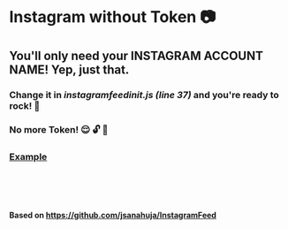 # Instagram without Token :camera:


## You'll only need your INSTAGRAM ACCOUNT NAME! Yep, just that.



### Change it in _instagramfeedinit.js (line 37)_ and you're ready to rock! :metal:

### No more Token!    :relieved: :unlock: :key:

### <a href="https://lucianohorta.github.io/instagramfeed/" target="_blank"> Example </a>

<br>
<br>
<br>

#### Based on https://github.com/jsanahuja/InstagramFeed
